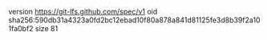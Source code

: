 version https://git-lfs.github.com/spec/v1
oid sha256:590db31a4323a0fd2bc12ebad10f80a878a841d81125fe3d8b39f2a101fa0bf2
size 81
